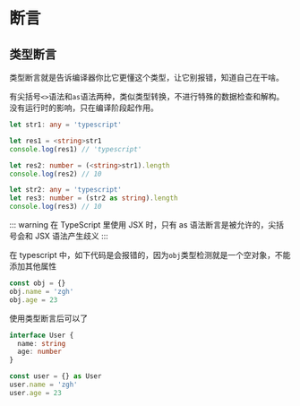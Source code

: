 # 断言

## 类型断言

类型断言就是告诉编译器你比它更懂这个类型，让它别报错，知道自己在干啥。

有尖括号`<>`语法和`as`语法两种，类似类型转换，不进行特殊的数据检查和解构。没有运行时的影响，只在编译阶段起作用。

```typescript
let str1: any = 'typescript'

let res1 = <string>str1
console.log(res1) // 'typescript'

let res2: number = (<string>str1).length
console.log(res2) // 10

let str2: any = 'typescript'
let res3: number = (str2 as string).length
console.log(res3) // 10
```

::: warning
在 TypeScript 里使用 JSX 时，只有 as 语法断言是被允许的，尖括号会和 JSX 语法产生歧义
:::

在 typescript 中，如下代码是会报错的，因为`obj`类型检测就是一个空对象，不能添加其他属性

```typescript
const obj = {}
obj.name = 'zgh'
obj.age = 23
```

使用类型断言后可以了

```typescript
interface User {
  name: string
  age: number
}

const user = {} as User
user.name = 'zgh'
user.age = 23
```
